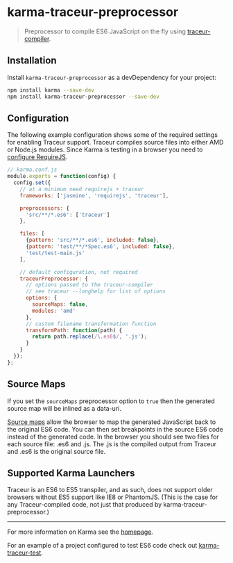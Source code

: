 # karma-traceur-preprocessor

> Preprocessor to compile ES6 JavaScript on the fly using [traceur-compiler].

## Installation

Install `karma-traceur-preprocessor` as a devDependency for your project:

```bash
npm install karma --save-dev
npm install karma-traceur-preprocessor --save-dev
```

## Configuration
The following example configuration shows some of the required settings for enabling Traceur support.  Traceur compiles source files into either AMD or Node.js modules.  Since Karma is testing in a browser you need to [configure RequireJS][configure-requirejs].

```js
// karma.conf.js
module.exports = function(config) {
  config.set({
    // at a minimum need requirejs + traceur
    frameworks: ['jasmine', 'requirejs', 'traceur'],

    preprocessors: {
      'src/**/*.es6': ['traceur']
    },

    files: [
      {pattern: 'src/**/*.es6', included: false},
      {pattern: 'test/**/*Spec.es6', included: false},
      'test/test-main.js'
    ],

    // default configuration, not required
    traceurPreprocessor: {
      // options passed to the traceur-compiler
      // see traceur --longhelp for list of options
      options: {
        sourceMaps: false,
        modules: 'amd'
      },
      // custom filename transformation function
      transformPath: function(path) {
        return path.replace(/\.es6$/, '.js');
      }
    }
  });
};
```

## Source Maps
If you set the `sourceMaps`  preprocessor option to `true` then the generated source map will be inlined as a data-uri.

[Source maps][source-map-overview] allow the browser to map the generated JavaScript back to the original ES6 code. You can then set breakpoints in the source ES6 code instead of the generated code.  In the browser you should see two files for each source file: <name>.es6 and <name>.js. The <name>.js is the compiled output from Traceur and <name>.es6 is the original source file.

## Supported Karma Launchers

Traceur is an ES6 to ES5 transpiler, and as such, does not support older browsers without ES5 support like IE8 or PhantomJS. (This is the case for any Traceur-compiled code, not just that produced by karma-traceur-preprocessor.)

----

For more information on Karma see the [homepage].

For an example of a project configured to test ES6 code check out [karma-traceur-test].


[homepage]: http://karma-runner.github.com
[traceur-compiler]: https://github.com/google/traceur-compiler
[karma-traceur-test]: https://github.com/tpodom/karma-traceur-test
[source-map-overview]: https://hacks.mozilla.org/2013/05/compiling-to-javascript-and-debugging-with-source-maps/
[configure-requirejs]: http://karma-runner.github.io/0.10/plus/requirejs.html
